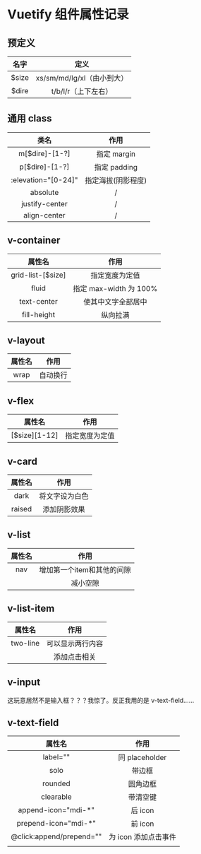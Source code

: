 # Vuetify 组件属性记录

## 预定义

| 名字  |            定义            |
| :---: | :------------------------: |
| $size | xs/sm/md/lg/xl（由小到大） |
| $dire |    t/b/l/r（上下左右）     |

## 通用 class

|        类名         |        作用        |
| :-----------------: | :----------------: |
|   m[$dire]-[1-?]    |    指定 margin     |
|   p[$dire]-[1-?]    |    指定 padding    |
| :elevation="[0-24]" | 指定海拔(阴影程度) |
|      absolute       |         /          |
|   justify-center    |         /          |
|    align-center     |         /          |



## v-container

|      属性名       |          作用          |
| :---------------: | :--------------------: |
| grid-list-[$size] |     指定宽度为定值     |
|       fluid       | 指定 max-width 为 100% |
|    text-center    |   使其中文字全部居中   |
|    fill-height    |        纵向拉满        |

## v-layout

| 属性名 |   作用   |
| :----: | :------: |
|  wrap  | 自动换行 |



## v-flex

|     属性名     |      作用      |
| :------------: | :------------: |
| \[$size][1-12] | 指定宽度为定值 |

## v-card

| 属性名 |      作用      |
| :----: | :------------: |
|  dark  | 将文字设为白色 |
| raised |  添加阴影效果  |

## v-list

| 属性名 |            作用            |
| :----: | :------------------------: |
|  nav   | 增加第一个item和其他的间隙 |
|        |          减小空隙          |


## v-list-item

|  属性名  |       作用       |
| :------: | :--------------: |
| two-line | 可以显示两行内容 |
|          |   添加点击相关   |

## v-input

这玩意居然不是输入框？？？我惊了。反正我用的是 v-text-field......

## v-text-field

|          属性名          |         作用         |
| :----------------------: | :------------------: |
|         label=""         |    同 placeholder    |
|           solo           |        带边框        |
|         rounded          |       圆角边框       |
|        clearable         |       带清空键       |
|   append-icon="mdi-*"    |       后 icon        |
|   prepend-icon="mdi-*"   |       前 icon        |
| @click:append/prepend="" | 为 icon 添加点击事件 |
|                          |                      |



